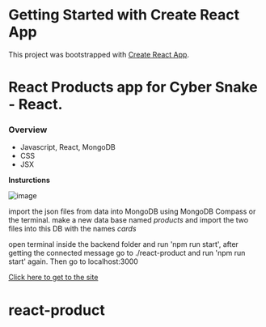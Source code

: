 # Getting Started with Create React App

This project was bootstrapped with [Create React App](https://github.com/facebook/create-react-app).

# React Products app for Cyber Snake - React.

### Overview

- Javascript, React, MongoDB
- CSS
- JSX

**Insturctions**

![image](https://user-images.githubusercontent.com/87696247/144587480-3ec455db-cd24-4889-9d4f-d849e980b5b8.png)



import the json files from data into MongoDB using MongoDB Compass or the terminal.
make a new data base named _products_ and import the two files into this DB with the names *cards*

open terminal inside the backend folder and run 'npm run start',
after getting the connected message go to ./react-product and run 'npm run start' again.
Then go to localhost:3000

[Click here to get to the site](localhost:3000/)

# react-product


